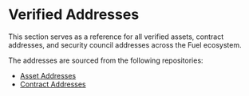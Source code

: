 # Verified Addresses

This section serves as a reference for all verified assets, contract addresses, and security council addresses across the Fuel ecosystem.

The addresses are sourced from the following repositories:

- [Asset Addresses](https://github.com/FuelLabs/verified-assets)
- [Contract Addresses](https://github.com/FuelLabs/fuel-bridge/tree/main/packages/solidity-contracts/deployments)
